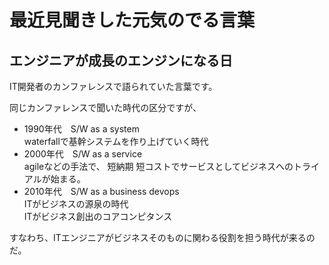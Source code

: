 # 最近見聞きした元気のでる言葉

## エンジニアが成長のエンジンになる日

IT開発者のカンファレンスで語られていた言葉です。

同じカンファレンスで聞いた時代の区分ですが、		

* 1990年代　S/W as a system    
	waterfallで基幹システムを作り上げていく時代
* 2000年代　S/W as a service    
	agileなどの手法で、 短納期 短コストでサービスとしてビジネスへのトライアルが始まる。 
* 2010年代　S/W as a business devops     
	ITがビジネスの源泉の時代    
	ITがビジネス創出のコアコンピタンス

すなわち、ITエンジニアがビジネスそのものに関わる役割を担う時代が来るのだ。

